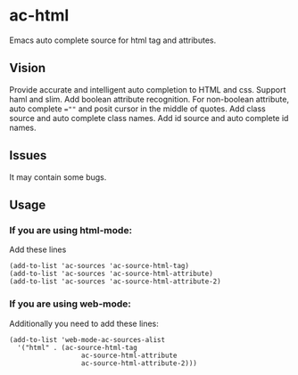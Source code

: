 ac-html
=======

Emacs auto complete source for html tag and attributes.

Vision
------
Provide accurate and intelligent auto completion to HTML and css.
Support haml and slim.
Add boolean attribute recognition.
For non-boolean attribute, auto complete ``=""`` and posit cursor in the middle of quotes.
Add class source and auto complete class names.
Add id source and auto complete id names.

Issues
------
It may contain some bugs.

Usage
-----

### If you are using html-mode:

Add these lines
``` elisp
(add-to-list 'ac-sources 'ac-source-html-tag)
(add-to-list 'ac-sources 'ac-source-html-attribute)
(add-to-list 'ac-sources 'ac-source-html-attribute-2)
```

### If you are using web-mode:
Additionally you need to add these lines:
``` elisp
(add-to-list 'web-mode-ac-sources-alist
  '("html" . (ac-source-html-tag
		          ac-source-html-attribute
		          ac-source-html-attribute-2)))
```
